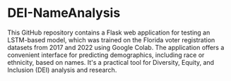 # DEI-NameAnalysis

This GitHub repository contains a Flask web application for testing an LSTM-based model, which was trained on the Florida voter registration datasets from 2017 and 2022 using Google Colab. The application offers a convenient interface for predicting demographics, including race or ethnicity, based on names. It's a practical tool for Diversity, Equity, and Inclusion (DEI) analysis and research.

